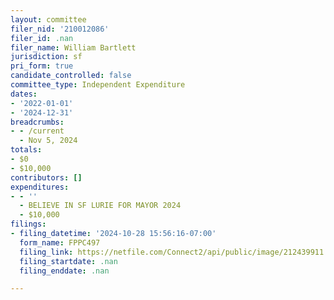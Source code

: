 ```yaml
---
layout: committee
filer_nid: '210012086'
filer_id: .nan
filer_name: William Bartlett
jurisdiction: sf
pri_form: true
candidate_controlled: false
committee_type: Independent Expenditure
dates:
- '2022-01-01'
- '2024-12-31'
breadcrumbs:
- - /current
  - Nov 5, 2024
totals:
- $0
- $10,000
contributors: []
expenditures:
- - ''
  - BELIEVE IN SF LURIE FOR MAYOR 2024
  - $10,000
filings:
- filing_datetime: '2024-10-28 15:56:16-07:00'
  form_name: FPPC497
  filing_link: https://netfile.com/Connect2/api/public/image/212439911
  filing_startdate: .nan
  filing_enddate: .nan

---
```


